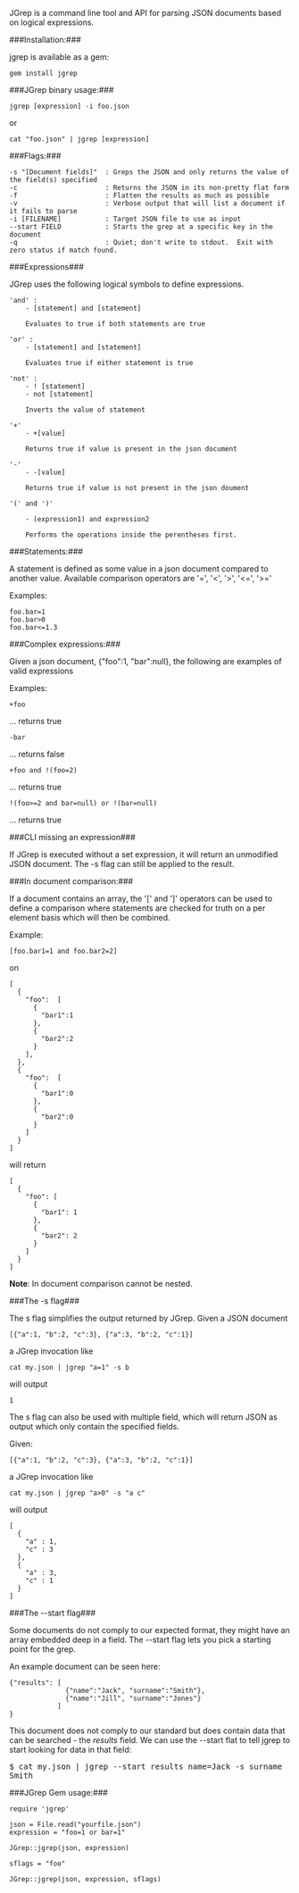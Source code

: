 JGrep is a command line tool and API for parsing JSON documents based on logical expressions.

###Installation:###

jgrep is available as a gem:

    gem install jgrep

###JGrep binary usage:###

    jgrep [expression] -i foo.json

or

    cat "foo.json" | jgrep [expression]

###Flags:###

    -s "[Document fields]"  : Greps the JSON and only returns the value of the field(s) specified
    -c                      : Returns the JSON in its non-pretty flat form
    -f                      : Flatten the results as much as possible
    -v                      : Verbose output that will list a document if it fails to parse
    -i [FILENAME]           : Target JSON file to use as input
    --start FIELD           : Starts the grep at a specific key in the document
    -q                      : Quiet; don't write to stdout.  Exit with zero status if match found.

###Expressions###

JGrep uses the following logical symbols to define expressions.

    'and' :
        - [statement] and [statement]

        Evaluates to true if both statements are true

    'or' :
        - [statement] and [statement]

        Evaluates true if either statement is true

    'not' :
        - ! [statement]
        - not [statement]

        Inverts the value of statement

    '+'
        - +[value]

        Returns true if value is present in the json document

    '-'
        - -[value]

        Returns true if value is not present in the json doument

    '(' and ')'

        - (expression1) and expression2

        Performs the operations inside the perentheses first.

###Statements:###

A statement is defined as some value in a json document compared to another value.
Available comparison operators are '=', '<', '>', '<=', '>='

Examples:

    foo.bar=1
    foo.bar>0
    foo.bar<=1.3

###Complex expressions:###

Given a json document, {"foo":1, "bar":null}, the following are examples of valid expressions

Examples:

    +foo

... returns true

    -bar

... returns false

    +foo and !(foo=2)

... returns true

    !(foo>=2 and bar=null) or !(bar=null)

... returns true

###CLI missing an expression###

If JGrep is executed without a set expression, it will return an unmodified JSON document. The
-s flag can still be applied to the result.

###In document comparison:###

If a document contains an array, the '[' and ']' operators can be used to define a comparison where
statements are checked for truth on a per element basis which will then be combined.

Example:

    [foo.bar1=1 and foo.bar2=2]

on

    [
      {
        "foo":  [
          {
            "bar1":1
          },
          {
            "bar2":2
          }
        ],
      },
      {
        "foo":  [
          {
            "bar1":0
          },
          {
            "bar2":0
          }
        ]
      }
    ]

will return

    [
      {
        "foo": [
          {
            "bar1": 1
          },
          {
            "bar2": 2
          }
        ]
      }
    ]


**Note**: In document comparison cannot be nested.

###The -s flag###

The s flag simplifies the output returned by JGrep. Given a JSON document

    [{"a":1, "b":2, "c":3}, {"a":3, "b":2, "c":1}]

a JGrep invocation like

    cat my.json | jgrep "a=1" -s b

will output

    1

The s flag can also be used with multiple field, which will return JSON as output which only contain the specified fields.

Given:

    [{"a":1, "b":2, "c":3}, {"a":3, "b":2, "c":1}]

a JGrep invocation like

    cat my.json | jgrep "a>0" -s "a c"

will output

    [
      {
        "a" : 1,
        "c" : 3
      },
      {
        "a" : 3,
        "c" : 1
      }
    ]

###The --start flag###

Some documents do not comply to our expected format, they might have an array embedded deep in a field.  The --start
flag lets you pick a starting point for the grep.

An example document can be seen here:

    {"results": [
                  {"name":"Jack", "surname":"Smith"},
                  {"name":"Jill", "surname":"Jones"}
                ]
    }

This document does not comply to our standard but does contain data that can be searched - the _results_ field.
We can use the --start flat to tell jgrep to start looking for data in that field:

<pre>
$ cat my.json | jgrep --start results name=Jack -s surname
Smith
</pre>

###JGrep Gem usage:###

    require 'jgrep'

    json = File.read("yourfile.json")
    expression = "foo=1 or bar=1"

    JGrep::jgrep(json, expression)

    sflags = "foo"

    JGrep::jgrep(json, expression, sflags)
